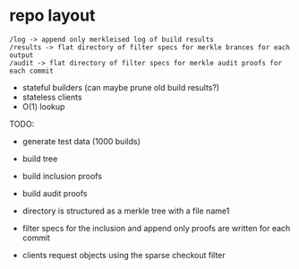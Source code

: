 # repo layout

```
/log -> append only merkleised log of build results
/results -> flat directory of filter specs for merkle brances for each output
/audit -> flat directory of filter specs for merkle audit proofs for each commit
```

- stateful builders (can maybe prune old build results?)
- stateless clients
- O(1) lookup

TODO:

- generate test data (1000 builds)
- build tree
- build inclusion proofs
- build audit proofs

- directory is structured as a merkle tree with a file name1
- filter specs for the inclusion and append only proofs are written for each commit
- clients request objects using the sparse checkout filter


